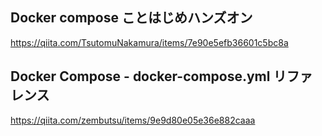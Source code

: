 ## Docker compose ことはじめハンズオン
<https://qiita.com/TsutomuNakamura/items/7e90e5efb36601c5bc8a>

## Docker Compose - docker-compose.yml リファレンス
<https://qiita.com/zembutsu/items/9e9d80e05e36e882caaa>

